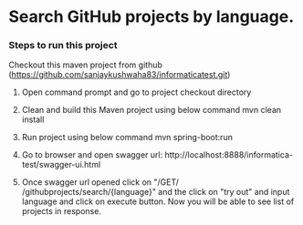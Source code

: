 # Search GitHub projects by language.

### Steps to run this project
Checkout this maven project from github (https://github.com/sanjaykushwaha83/informaticatest.git)

1. Open command prompt and go to project checkout directory 
2. Clean and build this Maven project using below command
   mvn clean install
3. Run project using below command
   mvn spring-boot:run
4. Go to browser and open swagger url: http://localhost:8888/informatica-test/swagger-ui.html
   

5. Once swagger url opened click on "/GET/ /githubprojects/search/{language}" and the click on "try out" and input language and click on execute button. Now you will be able to see list of projects in response.